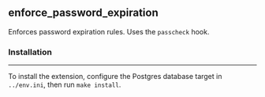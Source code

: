 ## enforce_password_expiration

Enforces password expiration rules. Uses the `passcheck` hook.

### Installation
---
To install the extension, configure the Postgres database target in `../env.ini`, then run `make install`.
